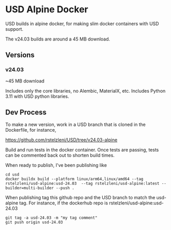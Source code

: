 # USD Alpine Docker

USD builds in alpine docker, for making slim docker containers with USD support.

The v24.03 builds are around a 45 MB download.

## Versions

### v24.03

~45 MB download

Includes only the core libraries, no Alembic, MaterialX, etc. Includes Python
3.11 with USD python libraries.

## Dev Process

To make a new version, work in a USD branch that is cloned in the Dockerfile,
for instance,

https://github.com/rstelzleni/USD/tree/v24.03-alpine

Build and run tests in the docker container. Once tests are passing, tests
can be commented back out to shorten build times.

When ready to publish, I've been publishing like

```
cd usd
docker buildx build --platform linux/arm64,linux/amd64 --tag rstelzleni/usd-alpine:usd-24.03  --tag rstelzleni/usd-alpine:latest --builder=multi-builder --push .
```

When publishing tag this github repo and the USD branch to match the usd-alpine
tag. For instance, if the dockerhub repo is rstelzleni/usd-alpine:usd-24.03

```
git tag -a usd-24.03 -m "my tag comment"
git push origin usd-24.03
```

